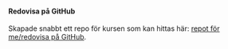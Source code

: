 #### Redovisa på GitHub

Skapade snabbt ett repo för kursen som kan hittas här: [repot för me/redovisa på GitHub](https://github.com/BroNas96/design).
